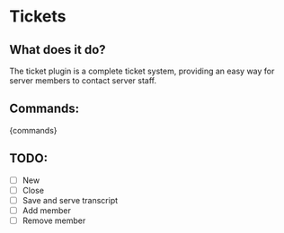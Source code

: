 # Tickets

## What does it do?
The ticket plugin is a complete ticket system, providing an easy way for server members to contact server staff.

## Commands:
{commands}

## TODO:
- [ ] New
- [ ] Close
- [ ] Save and serve transcript
- [ ] Add member
- [ ] Remove member
